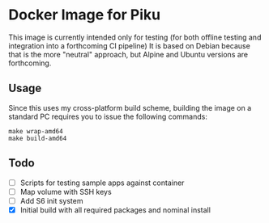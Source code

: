 # Docker Image for Piku

This image is currently intended only for testing (for both offline testing and integration into a forthcoming CI pipeline) It is based on Debian because that is the more "neutral" approach, but Alpine and Ubuntu versions are forthcoming.

## Usage

Since this uses my cross-platform build scheme, building the image on a standard PC requires you to issue the following commands:

    make wrap-amd64
    make build-amd64

## Todo

* [ ] Scripts for testing sample apps against container
* [ ] Map volume with SSH keys
* [ ] Add S6 init system
* [x] Initial build with all required packages and nominal install
